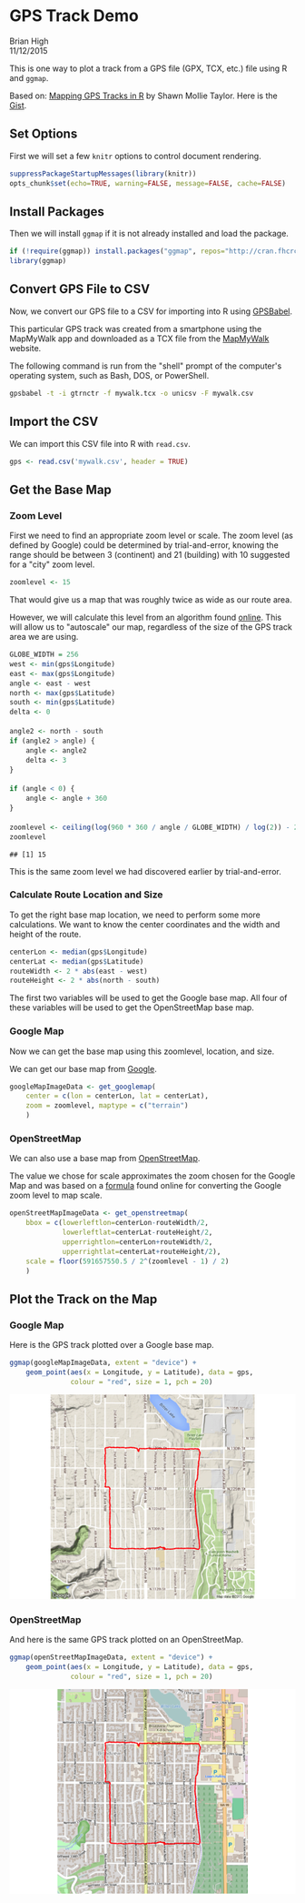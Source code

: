 # GPS Track Demo
Brian High  
11/12/2015  

This is one way to plot a track from a GPS file (GPX, TCX, etc.) file using 
R and `ggmap`. 

Based on: 
[Mapping GPS Tracks in R](http://www.r-bloggers.com/mapping-gps-tracks-in-r/) 
by Shawn Mollie Taylor. Here is the 
[Gist](https://gist.github.com/mollietaylor/4210660).

## Set Options

First we will set a few `knitr` options to control document rendering.


```r
suppressPackageStartupMessages(library(knitr))
opts_chunk$set(echo=TRUE, warning=FALSE, message=FALSE, cache=FALSE)
```

## Install Packages

Then we will install `ggmap` if it is not already installed and load the 
package.


```r
if (!require(ggmap)) install.packages("ggmap", repos="http://cran.fhcrc.org")
library(ggmap)
```

## Convert GPS File to CSV

Now, we convert our GPS file to a CSV for importing into R using 
[GPSBabel](http://www.gpsbabel.org/). 

This particular GPS track was created from a smartphone using the MapMyWalk app 
and downloaded as a TCX file from the [MapMyWalk](www.mapmywalk.com) website.

The following command is run from the "shell" prompt of the computer's 
operating system, such as Bash, DOS, or PowerShell.


```bash
gpsbabel -t -i gtrnctr -f mywalk.tcx -o unicsv -F mywalk.csv
```

## Import the CSV

We can import this CSV file into R with `read.csv`.


```r
gps <- read.csv('mywalk.csv', header = TRUE)
```

## Get the Base Map

### Zoom Level

First we need to find an appropriate zoom level or scale. The zoom level 
(as defined by Google) could be determined by trial-and-error, knowing 
the range should be between 3 (continent) and 21 (building) with 10 
suggested for a "city" zoom level.


```r
zoomlevel <- 15
```

That would give us a map that was roughly twice as wide as our route area.

However, we will calculate this level from an algorithm found 
[online](http://stackoverflow.com/questions/6048975). This will allow us 
to "autoscale" our map, regardless of the size of the GPS track area we 
are using.


```r
GLOBE_WIDTH = 256
west <- min(gps$Longitude)
east <- max(gps$Longitude)
angle <- east - west
north <- max(gps$Latitude)
south <- min(gps$Latitude)
delta <- 0

angle2 <- north - south
if (angle2 > angle) {
    angle <- angle2
    delta <- 3
}

if (angle < 0) {
    angle <- angle + 360
}

zoomlevel <- ceiling(log(960 * 360 / angle / GLOBE_WIDTH) / log(2)) - 2 - delta;
zoomlevel
```

```
## [1] 15
```

This is the same zoom level we had discovered earlier by trial-and-error.

### Calculate Route Location and Size

To get the right base map location, we need to perform some more calculations. 
We want to know the center coordinates and the width and height of the route.


```r
centerLon <- median(gps$Longitude)
centerLat <- median(gps$Latitude)
routeWidth <- 2 * abs(east - west)
routeHeight <- 2 * abs(north - south)
```

The first two variables will be used to get the Google base map. All four 
of these variables will be used to get the OpenStreetMap base map.

### Google Map

Now we can get the base map using this zoomlevel, location, and size.

We can get our base map from [Google](https://www.google.com/maps). 


```r
googleMapImageData <- get_googlemap(
    center = c(lon = centerLon, lat = centerLat), 
    zoom = zoomlevel, maptype = c("terrain")
    )
```

### OpenStreetMap

We can also use a base map from 
[OpenStreetMap](https://www.openstreetmap.org/). 

The value we chose for scale approximates the zoom chosen for the Google Map
and was based on a [formula](http://gis.stackexchange.com/questions/7430) 
found online for converting the Google zoom level to map scale. 


```r
openStreetMapImageData <- get_openstreetmap(
    bbox = c(lowerleftlon=centerLon-routeWidth/2, 
             lowerleftlat=centerLat-routeHeight/2, 
             upperrightlon=centerLon+routeWidth/2, 
             upperrightlat=centerLat+routeHeight/2),
    scale = floor(591657550.5 / 2^(zoomlevel - 1) / 2)
    )
```

## Plot the Track on the Map

### Google Map

Here is the GPS track plotted over a Google base map.


```r
ggmap(googleMapImageData, extent = "device") + 
    geom_point(aes(x = Longitude, y = Latitude), data = gps,
               colour = "red", size = 1, pch = 20)
```

![](gps_track_files/figure-html/unnamed-chunk-10-1.png) 

### OpenStreetMap

And here is the same GPS track plotted on an OpenStreetMap.


```r
ggmap(openStreetMapImageData, extent = "device") + 
    geom_point(aes(x = Longitude, y = Latitude), data = gps,
               colour = "red", size = 1, pch = 20)
```

![](gps_track_files/figure-html/unnamed-chunk-11-1.png) 
